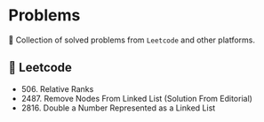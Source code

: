 # Problems

🧩 Collection of solved problems from `Leetcode` and other platforms.

## 🔢 Leetcode

- 506\. Relative Ranks
- 2487\. Remove Nodes From Linked List (Solution From Editorial)
- 2816\. Double a Number Represented as a Linked List
